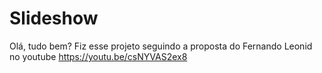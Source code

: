 # Slideshow
Olá, tudo bem? Fiz esse projeto seguindo a proposta do Fernando Leonid no youtube https://youtu.be/csNYVAS2ex8


